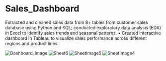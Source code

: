 # Sales_Dashboard
Extracted and cleaned sales data from 8+ tables from customer sales database using Python and SQL; conducted exploratory data analysis  (EDA) in Excel to identify sales trends and seasonal patterns. • Created interactive dashboard in Tableau to visualize sales performance across different regions and product lines.

![Dashboard_Image](https://github.com/user-attachments/assets/6b6b94ff-be65-4a62-8c71-4422b13e4510)
![Sheet6](https://github.com/user-attachments/assets/0c925b10-475d-4b38-9757-6c83449367d2)
![SheetImage5](https://github.com/user-attachments/assets/50e1703c-05f3-4f26-82ec-c01b90da5e97)
![SheetImage4](https://github.com/user-attachments/assets/aba3794e-0073-4259-8e60-9e6f48ae761f)
